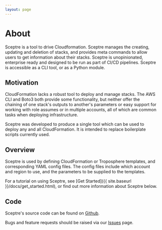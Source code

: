 ```yaml
---
layout: page
---
```


# About

Sceptre is a tool to drive Cloudformation. Sceptre manages the creating, updating and deletion of stacks, and provides meta commands to allow users to get information about their stacks. Sceptre is unopinionated, enterprise ready and designed to be run as part of CI/CD pipelines. Sceptre is accessible as a CLI tool, or as a Python module.


## Motivation

CloudFormation lacks a robust tool to deploy and manage stacks. The AWS CLI and Boto3 both provide some functionality, but neither offer the chaining of one stack's outputs to another's parameters or easy support for working with role assumes or in multiple accounts, all of which are common tasks when deploying infrastructure.

Sceptre was developed to produce a single tool which can be used to deploy any and all CloudFormation. It is intended to replace boilerplate scripts currently used.


## Overview

Sceptre is used by defining CloudFormation or Troposphere templates, and corresponding YAML config files. The config files include which account and region to use, and the parameters to be supplied to the templates.

For a tutorial on using Sceptre, see [Get Started]({{ site.baseurl }}/docs/get_started.html), or find out more information about Sceptre below.


## Code

Sceptre's source code can be found on [Github](https://github.com/cloudreach/sceptre/).

Bugs and feature requests should be raised via our [Issues](https://github.com/cloudreach/sceptre/issues) page.
